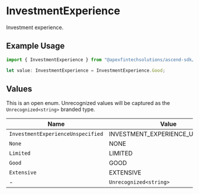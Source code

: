 # InvestmentExperience

Investment experience.

## Example Usage

```typescript
import { InvestmentExperience } from "@apexfintechsolutions/ascend-sdk/models/components";

let value: InvestmentExperience = InvestmentExperience.Good;
```

## Values

This is an open enum. Unrecognized values will be captured as the `Unrecognized<string>` branded type.

| Name                              | Value                             |
| --------------------------------- | --------------------------------- |
| `InvestmentExperienceUnspecified` | INVESTMENT_EXPERIENCE_UNSPECIFIED |
| `None`                            | NONE                              |
| `Limited`                         | LIMITED                           |
| `Good`                            | GOOD                              |
| `Extensive`                       | EXTENSIVE                         |
| -                                 | `Unrecognized<string>`            |